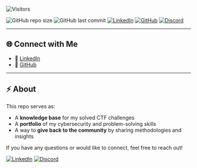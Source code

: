 ![Visitors](https://visitor-badge.laobi.icu/badge?page_id=t4mpr.ctf-writeups)

![GitHub repo size](https://img.shields.io/github/repo-size/t4mpr/ctf-writeups?color=blue&style=for-the-badge)
![GitHub last commit](https://img.shields.io/github/last-commit/t4mpr/ctf-writeups?color=green&style=for-the-badge)
[![LinkedIn](https://img.shields.io/badge/LinkedIn-Connect-blue?style=for-the-badge&logo=linkedin)](https://linkedin.com/in/smosillo)
[![GitHub](https://img.shields.io/badge/GitHub-t4mpr-black?style=for-the-badge&logo=github)](https://github.com/t4mpr)
[![Discord](https://img.shields.io/badge/Discord-t4mpr%230-blue?logo=discord&style=for-the-badge)](https://discordapp.com/users/780642255508865044)



---

## 🌐 Connect with Me

- 💼 [LinkedIn](https://linkedin.com/in/smosillo)  
- 🐙 [GitHub](https://github.com/t4mpr)  

---

## ⚡ About

This repo serves as:
- A **knowledge base** for my solved CTF challenges  
- A **portfolio** of my cybersecurity and problem-solving skills  
- A way to **give back to the community** by sharing methodologies and insights  

If you have any questions or would like to connect, feel free to reach out! 


[![LinkedIn](https://img.shields.io/badge/LinkedIn-Connect-blue?style=for-the-badge&logo=linkedin)](https://linkedin.com/in/smosillo)
[![Discord](https://img.shields.io/badge/Discord-t4mpr%230-blue?logo=discord&style=for-the-badge)](https://discordapp.com/users/780642255508865044)
<!--
**t4mpr/t4mpr** is a ✨ _special_ ✨ repository because its `README.md` (this file) appears on your GitHub profile.

Here are some ideas to get you started:

- 🔭 I’m currently working on ...
- 🌱 I’m currently learning ...
- 👯 I’m looking to collaborate on ...
- 🤔 I’m looking for help with ...
- 💬 Ask me about ...
- 📫 How to reach me: ...
- 😄 Pronouns: ...
- ⚡ Fun fact: ...
-->

